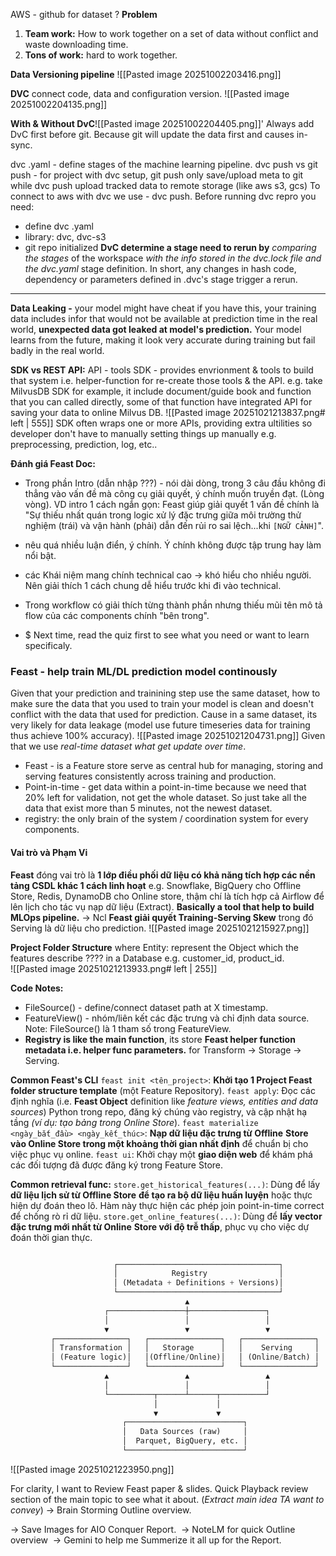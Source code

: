 AWS - github for dataset ? 
**Problem**
1) **Team work:** How to work together on a set of data without conflict and waste downloading time. 
2) **Tons of work:** hard to work together. 


**Data Versioning pipeline**
![[Pasted image 20251002203416.png]]

**DVC** connect code, data and configuration version. 
![[Pasted image 20251002204135.png]]

**With & Without DvC**![[Pasted image 20251002204405.png]]'
Always add DvC first before git. Because git will update the data first and causes in-sync.

dvc .yaml - define stages of the machine learning pipeline. 
dvc push vs git push - for project with dvc setup, git push only save/upload meta to git while dvc push upload tracked data to remote storage (like aws s3, gcs)
To connect to aws with dvc we use - dvc push. 
Before running dvc repro you need: 
+ define dvc .yaml 
+ library: dvc, dvc-s3
+ git repo initialized
**DvC determine a stage need to rerun by** *comparing the stages* of the workspace *with the info stored in the dvc.lock file and the dvc.yaml* stage definition. In short, any changes in hash code, dependency or parameters defined in .dvc's stage trigger a rerun. 

---
**Data Leaking -** your model might have cheat if you have this, your training data includes infor that would not be available at prediction time in the real world, **unexpected data got leaked at model's prediction.** 
	Your model learns from the future, making it look very accurate during training but fail badly in the real world. 

**SDK vs REST API:** 
API - tools
SDK - provides envrionment & tools to build that system i.e. helper-function for re-create those tools & the API. 
	e.g. take MilvusDB SDK for example, it include document/guide book and function that you can called directly, some of that function have integrated API for saving your data to online Milvus DB.  ![[Pasted image 20251021213837.png# left | 555]]
SDK often wraps one or more APIs, providing extra ultilities so developer don't have to manually setting things up manually e.g. preprocessing, prediction, log, etc..

**Đánh giá Feast Doc:** 
+ Trong phần Intro (dẫn nhập ???) - nói dài dòng, trong 3 câu đầu không đi thẳng vào vấn đề mà công cụ giải quyết, ý chính muốn truyền đạt. (Lòng vòng). 
	VD intro 1 cách ngắn gọn: Feast giúp giải quyết 1 vấn đề chính là "Sự thiếu nhất quán trong logic xử lý đặc trưng giữa môi trường thử nghiệm (trái) và vận hành (phải) dẫn đến rủi ro sai lệch...khi `[NGỮ CẢNH]`". 

+ nêu quá nhiều luận điển, ý chính. Ý chính không được tập trung hay làm nổi bật. 
+ các Khái niệm mang chính technical cao -> khó hiểu cho nhiều người. Nên giải thích 1 cách chung dễ hiểu trước khi đi vào technical. 
+ Trong workflow có giải thích từng thành phần nhưng thiếu mũi tên mô tả flow  của các components chính "bên trong".
+ $ Next time, read the quiz first to see what you need or want to learn specificaly.

### Feast - help train ML/DL prediction model continously
Given that your prediction and trainining step use the same dataset, how to make sure the data that you used to train your model is clean and doesn't conflict with the data that used for prediction. Cause in a same dataset, its very likely for data leakage (model use future timeseries data for training thus achieve 100% accuracy). 
![[Pasted image 20251021204731.png]]
Given that we use *real-time dataset what get update over time*. 
+ Feast - is a Feature store serve as central hub for managing, storing and serving features consistently across training and production. 
+ Point-in-time - get data within a point-in-time because we need that 20% left for validation, not get the whole dataset. So just take all the data that exist more than 5 minutes, not the newest dataset.  
+ registry: the only brain of the system / coordination system for every components. 

#### Vai trò và Phạm Vi
**Feast** đóng vai trò là **1 lớp điều phối dữ liệu có khả năng tích hợp các nền tảng CSDL khác 1 cách linh hoạt** e.g. Snowflake, BigQuery cho Offline Store, Redis, DynamoDB cho Online store, thậm chí là tích hợp cả Airflow để lên lịch cho tác vụ nạp dữ liệu (Extract). **Basically a tool that help to build MLOps pipeline.** 
-> Ncl **Feast giải quyết Training-Serving Skew** trong đó Serving là dữ liệu cho prediction. 
![[Pasted image 20251021215927.png]]

**Project Folder Structure** where
Entity: represent the Object which the features describe ???? in a Database e.g. customer_id, product_id.  
![[Pasted image 20251021213933.png# left | 255]]

**Code Notes:**
+ FileSource() - define/connect dataset path at X timestamp. 
+ FeatureView() - nhóm/liên kết các đặc trưng và chỉ định data source. Note: FileSource() là 1 tham số trong FeatureView.  
+ **Registry is like the main function**, its store **Feast helper function metadata i.e. helper func parameters.** for Transform -> Storage -> Serving.

**Common Feast's CLI**
`feast init <tên_project>`: **Khởi tạo 1 Project Feast folder structure template** (một
Feature Repository).
`feast apply`: Đọc các định nghĩa (i.e. **Feast Object** definition like *feature views, entities and data sources*) Python trong repo, đăng ký chúng vào registry, và cập nhật hạ tầng *(ví dụ: tạo bảng trong Online Store*).
`feast materialize <ngày_bắt_đầu> <ngày_kết_thúc>`: **Nạp dữ liệu đặc trưng từ Offline**
**Store vào Online Store trong một khoảng thời gian nhất định** để chuẩn bị cho việc phục
vụ online.
`feast ui`: Khởi chạy một **giao diện web** để khám phá các đối tượng đã được đăng ký trong
Feature Store.

**Common retrieval func:**
`store.get_historical_features(...)`: Dùng để lấy **dữ liệu lịch sử từ Offline Store**
**để tạo ra bộ dữ liệu huấn luyện** hoặc thực hiện dự đoán theo lô. Hàm này thực hiện các
phép join point-in-time correct để chống rò rỉ dữ liệu.
`store.get_online_features(...)`: Dùng để **lấy vector đặc trưng mới nhất từ Online**
**Store với độ trễ thấp**, phục vụ cho việc dự đoán thời gian thực.
```python

					   ┌────────────────────────────────────┐
					   │            Registry                │
					   │ (Metadata + Definitions + Versions)│
					   └────────────────────────────────────┘
									   ▲
					 ┌─────────────────┼─────────────────┐
					 │                 │                 │
					 ▼                 ▼                 ▼
		 ┌────────────────┐   ┌────────────────┐   ┌────────────────┐
		 │ Transformation │   │   Storage      │   │    Serving     │
		 │ (Feature logic)│   │(Offline/Online)│   │ (Online/Batch) │
		 └────────────────┘   └────────────────┘   └────────────────┘
					 ▲                 ▲                 ▲
					 │                 │                 │
					 └──────────┬──────┴──────┬──────────┘
								│             │
								▼             ▼
						 ┌──────────────────────────┐
						 │   Data Sources (raw)     │
						 │  Parquet, BigQuery, etc. │
						 └──────────────────────────┘
```
![[Pasted image 20251021223950.png]]

For clarity, I want to Review Feast paper & slides.
Quick Playback review section of the main topic to see what it about. (*Extract main idea TA want to convey*)
-> Brain Storming Outline overview.  

-> Save Images for AIO Conquer Report.  
-> NoteLM for quick Outline overview 
-> Gemini to help me Summerize it all up for the Report.

